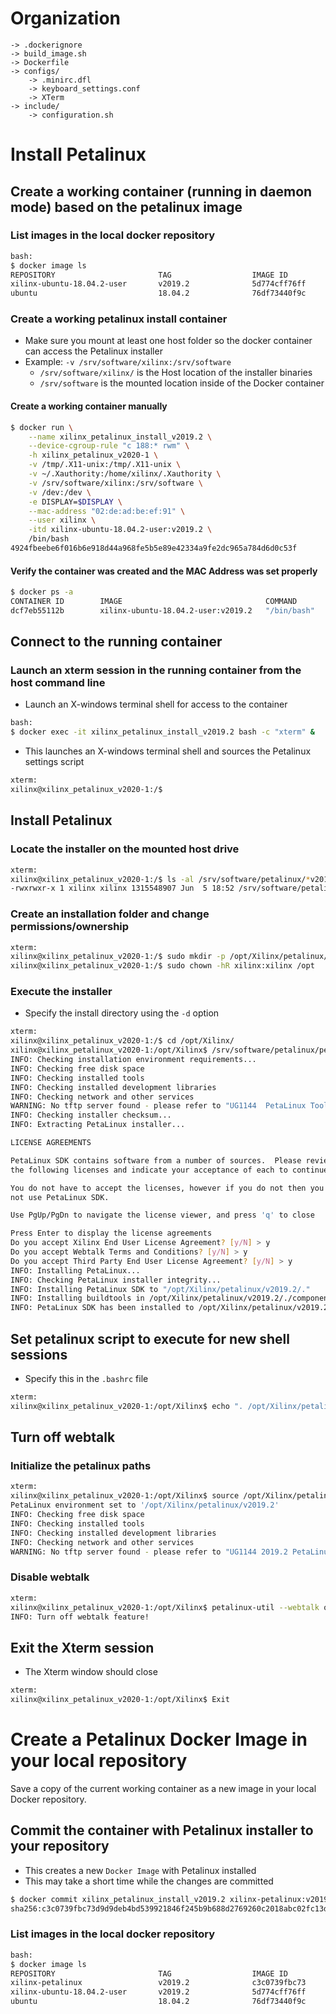 [//]: # (Readme.petalinux-install.md - Install Petalinux on a Base Ubuntu User Image for v2019.2 Xilinx Tools)

# Organization
```
-> .dockerignore
-> build_image.sh
-> Dockerfile
-> configs/
	-> .minirc.dfl
	-> keyboard_settings.conf
	-> XTerm
-> include/
	-> configuration.sh
```

# Install Petalinux

## Create a working container (running in daemon mode) based on the petalinux image

### List images in the local docker repository
```bash
bash:
$ docker image ls
REPOSITORY                       TAG                  IMAGE ID            CREATED             SIZE
xilinx-ubuntu-18.04.2-user       v2019.2              5d774cff76ff        16 hours ago        2.01GB
ubuntu                           18.04.2              76df73440f9c        12 days ago         88.3MB
```

### Create a working petalinux install container
- Make sure you mount at least one host folder so the docker container can access the Petalinux installer
- Example: `-v /srv/software/xilinx:/srv/software`
	- `/srv/software/xilinx/` is the Host location of the installer binaries
	- `/srv/software` is the mounted location inside of the Docker container

#### Create a working container manually

```bash
$ docker run \
	--name xilinx_petalinux_install_v2019.2 \
	--device-cgroup-rule "c 188:* rwm" \
	-h xilinx_petalinux_v2020-1 \
	-v /tmp/.X11-unix:/tmp/.X11-unix \
	-v ~/.Xauthority:/home/xilinx/.Xauthority \
	-v /srv/software/xilinx:/srv/software \
	-v /dev:/dev \
	-e DISPLAY=$DISPLAY \
	--mac-address "02:de:ad:be:ef:91" \
	--user xilinx \
	-itd xilinx-ubuntu-18.04.2-user:v2019.2 \
	/bin/bash
4924fbeebe6f016b6e918d44a968fe5b5e89e42334a9fe2dc965a784d6d0c53f
```

#### Verify the container was created and the MAC Address was set properly

```bash
$ docker ps -a
CONTAINER ID        IMAGE                                COMMAND             CREATED             STATUS              PORTS               NAMES
dcf7eb55112b        xilinx-ubuntu-18.04.2-user:v2019.2   "/bin/bash"         15 seconds ago      Up 13 seconds                           xilinx_petalinux_install_v2019.2
```

## Connect to the running container

### Launch an xterm session in the running container from the host command line
- Launch an X-windows terminal shell for access to the container
```bash
bash:
$ docker exec -it xilinx_petalinux_install_v2019.2 bash -c "xterm" &
```
- This launches an X-windows terminal shell and sources the Petalinux settings script
```bash
xterm:
xilinx@xilinx_petalinux_v2020-1:/$
```

## Install Petalinux

### Locate the installer on the mounted host drive
```bash
xterm:
xilinx@xilinx_petalinux_v2020-1:/$ ls -al /srv/software/petalinux/*v2019.2*
-rwxrwxr-x 1 xilinx xilinx 1315548907 Jun  5 18:52 /srv/software/petalinux/petalinux-v2019.2-final-installer.run
```

### Create an installation folder and change permissions/ownership

```bash
xterm:
xilinx@xilinx_petalinux_v2020-1:/$ sudo mkdir -p /opt/Xilinx/petalinux/v2019.2
xilinx@xilinx_petalinux_v2020-1:/$ sudo chown -hR xilinx:xilinx /opt
```

### Execute the installer
- Specify the install directory using the `-d` option

```bash
xterm:
xilinx@xilinx_petalinux_v2020-1:/$ cd /opt/Xilinx/
xilinx@xilinx_petalinux_v2020-1:/opt/Xilinx$ /srv/software/petalinux/petalinux-v2019.2-final-installer.run --dir petalinux/v2019.2 --log petalinux_install.log
INFO: Checking installation environment requirements...
INFO: Checking free disk space
INFO: Checking installed tools
INFO: Checking installed development libraries
INFO: Checking network and other services
WARNING: No tftp server found - please refer to "UG1144  PetaLinux Tools Documentation Reference Guide" for its impact and solution
INFO: Checking installer checksum...
INFO: Extracting PetaLinux installer...

LICENSE AGREEMENTS

PetaLinux SDK contains software from a number of sources.  Please review
the following licenses and indicate your acceptance of each to continue.

You do not have to accept the licenses, however if you do not then you may 
not use PetaLinux SDK.

Use PgUp/PgDn to navigate the license viewer, and press 'q' to close

Press Enter to display the license agreements
Do you accept Xilinx End User License Agreement? [y/N] > y
Do you accept Webtalk Terms and Conditions? [y/N] > y
Do you accept Third Party End User License Agreement? [y/N] > y
INFO: Installing PetaLinux...
INFO: Checking PetaLinux installer integrity...
INFO: Installing PetaLinux SDK to "/opt/Xilinx/petalinux/v2019.2/."
INFO: Installing buildtools in /opt/Xilinx/petalinux/v2019.2/./components/yocto/buildtools
INFO: PetaLinux SDK has been installed to /opt/Xilinx/petalinux/v2019.2/.
```

## Set petalinux script to execute for new shell sessions
- Specify this in the `.bashrc` file

```bash
xterm:
xilinx@xilinx_petalinux_v2020-1:/opt/Xilinx$ echo ". /opt/Xilinx/petalinux/v2019.2/settings.sh" > ~/.bashrc
```

## Turn off webtalk

### Initialize the petalinux paths
```bash
xterm:
xilinx@xilinx_petalinux_v2020-1:/opt/Xilinx$ source /opt/Xilinx/petalinux/v2019.2/settings.sh
PetaLinux environment set to '/opt/Xilinx/petalinux/v2019.2'
INFO: Checking free disk space
INFO: Checking installed tools
INFO: Checking installed development libraries
INFO: Checking network and other services
WARNING: No tftp server found - please refer to "UG1144 2019.2 PetaLinux Tools Documentation Reference Guide" for its impact and solution
```

### Disable webtalk
```bash
xterm:
xilinx@xilinx_petalinux_v2020-1:/opt/Xilinx$ petalinux-util --webtalk off
INFO: Turn off webtalk feature!
```

## Exit the Xterm session
- The Xterm window should close

```bash
xterm:
xilinx@xilinx_petalinux_v2020-1:/opt/Xilinx$ Exit
```

# Create a Petalinux Docker Image in your local repository

Save a copy of the current working container as a new image in your local Docker repository.

## Commit the container with Petalinux installer to your repository 
- This creates a new `Docker Image` with Petalinux installed
- This may take a short time while the changes are committed
```bash
$ docker commit xilinx_petalinux_install_v2019.2 xilinx-petalinux:v2019.2
sha256:c3c0739fbc73d9d9deb4bd539921846f245b9b688d2769260c2018abc02fc13d
```

### List images in the local docker repository
```bash
bash:
$ docker image ls
REPOSITORY                       TAG                  IMAGE ID            CREATED             SIZE
xilinx-petalinux                 v2019.2              c3c0739fbc73        15 seconds ago      10.7GB
xilinx-ubuntu-18.04.2-user       v2019.2              5d774cff76ff        16 hours ago        2.01GB
ubuntu                           18.04.2              76df73440f9c        12 days ago         88.3MB
```
